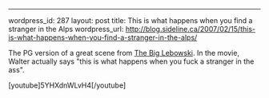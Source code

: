 --- 
wordpress_id: 287
layout: post
title: This is what happens when you find a stranger in the Alps
wordpress_url: http://blog.sideline.ca/2007/02/15/this-is-what-happens-when-you-find-a-stranger-in-the-alps/

The PG version of a great scene from <a href="http://imdb.com/title/tt0118715/">The Big Lebowski</a>.  In the movie, Walter actually says "this is what happens when you fuck a stranger in the ass".

[youtube]5YHXdnWLvH4[/youtube]
